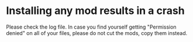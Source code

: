 # Installing any mod results in a crash
Please check the log file. In case you find yourself getting "Permission denied" on all of your files, please do not cut the mods, copy them instead.
